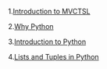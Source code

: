 1.[Introduction to MVCTSL](https://github.com/jhashuva/MVCTS/blob/master/intro_to_mvctsl.md)

2.<a href="why_python.md">Why Python</a>

3.[Introduction to Python](./intro_to_python.md)

4.[Lists and Tuples in Python](./lists_tuples.md)
